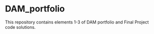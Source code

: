 # DAM_portfolio
This repository contains elements 1-3 of DAM portfolio and Final Project code solutions.
